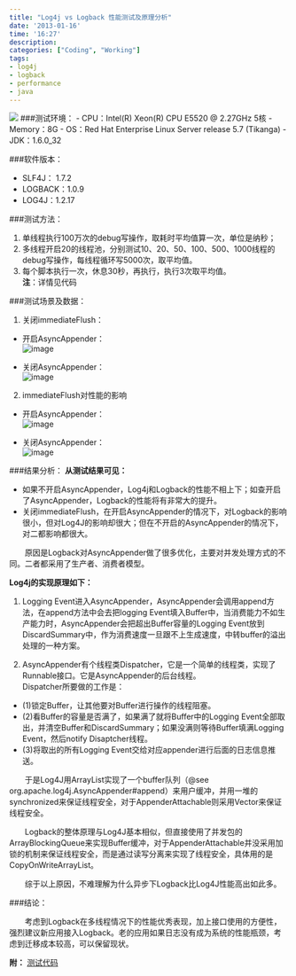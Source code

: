 ```yaml
---
title: "Log4j vs Logback 性能测试及原理分析"
date: '2013-01-16'
time: '16:27'
description:
categories: ["Coding", "Working"]
tags: 
- log4j
- logback
- performance
- java
---
```


<img src="{{urls.media}}/img/work-logsystem-perf/title.jpg"/>
###测试环境：
- CPU：Intel(R) Xeon(R) CPU E5520 @ 2.27GHz 5核  
- Memory：8G  
- OS：Red Hat Enterprise Linux Server release 5.7 (Tikanga)  
- JDK：1.6.0_32  

###软件版本：
- SLF4J： 1.7.2
- LOGBACK：1.0.9
- LOG4J：1.2.17

###测试方法：
1. 单线程执行100万次的debug写操作，取耗时平均值算一次，单位是纳秒；  
2. 多线程开启20的线程池，分别测试10、20、50、100、500、1000线程的debug写操作，每线程循环写5000次，取平均值。  
3. 每个脚本执行一次，休息30秒，再执行，执行3次取平均值。  
	**注**：详情见代码

###测试场景及数据：
1. 关闭immediateFlush：  

- 开启AsyncAppender：  
![image]({{urls.media}}/img/work-logsystem-perf/img-1.jpg)

- 关闭AsyncAppender：  
![image]({{urls.media}}/img/work-logsystem-perf/img-2.jpg)

2. immediateFlush对性能的影响  

- 开启AsyncAppender：  
![image]({{urls.media}}/img/work-logsystem-perf/img-3.jpg)

- 关闭AsyncAppender：  
![image]({{urls.media}}/img/work-logsystem-perf/img-4.jpg)
 
###结果分析：
**从测试结果可见：**

- 如果不开启AsyncAppender，Log4j和Logback的性能不相上下；如查开启了AsyncAppender，Logback的性能将有非常大的提升。
- 关闭immediateFlush，在开启AsyncAppender的情况下，对Logback的影响很小，但对Log4J的影响却很大；但在不开启的AsyncAppender的情况下，对二都影响都很大。  

　　原因是Logback对AsyncAppender做了很多优化，主要对并发处理方式的不同。二者都采用了生产者、消费者模型。

**Log4j的实现原理如下：**

1. Logging Event进入AsyncAppender，AsyncAppender会调用append方法，在append方法中会去把logging Event填入Buffer中，当消费能力不如生产能力时，AsyncAppender会把超出Buffer容量的Logging Event放到DiscardSummary中，作为消费速度一旦跟不上生成速度，中转buffer的溢出处理的一种方案。

2. AsyncAppender有个线程类Dispatcher，它是一个简单的线程类，实现了Runnable接口。它是AsyncAppender的后台线程。  
Dispatcher所要做的工作是：  

- (1)锁定Buffer，让其他要对Buffer进行操作的线程阻塞。
- (2)看Buffer的容量是否满了，如果满了就将Buffer中的Logging Event全部取出，并清空Buffer和DiscardSummary；如果没满则等待Buffer填满Logging Event，然后notify Disaptcher线程。
- (3)将取出的所有Logging Event交给对应appender进行后面的日志信息推送。  

　　于是Log4J用ArrayList实现了一个buffer队列（@see org.apache.log4j.AsyncAppender#append）来用户缓冲，并用一堆的synchronized来保证线程安全，对于AppenderAttachable则采用Vector来保证线程安全。  

　　Logback的整体原理与Log4J基本相似，但直接使用了并发包的ArrayBlockingQueue来实现Buffer缓冲，对于AppenderAttachable并没采用加锁的机制来保证线程安全，而是通过读写分离来实现了线程安全，具体用的是CopyOnWriteArrayList。  

　　综于以上原因，不难理解为什么异步下Logback比Log4J性能高出如此多。

###结论：

　　考虑到Logback在多线程情况下的性能优秀表现，加上接口使用的方便性，强烈建议新应用接入Logback。老的应用如果日志没有成为系统的性能瓶颈，考虑到迁移成本较高，可以保留现状。

**附：** [测试代码](http://yunpan.alibaba.com/share/link/2415l21j1)
